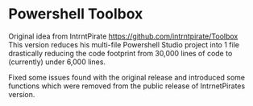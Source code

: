 # Powershell Toolbox

Original idea from IntrntPirate https://github.com/intrntpirate/Toolbox  
This version reduces his multi-file Powershell Studio project into 1 file drastically reducing the code footprint from 30,000 lines of code to (currently) under 6,000 lines.

Fixed some issues found with the original release and introduced some functions which were removed from the public release of IntrnetPirates version.  
